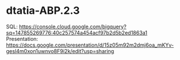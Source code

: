 # dtatia-ABP.2.3
SQL: https://console.cloud.google.com/bigquery?sq=147855269776:40c257574a454acf97b2d5b2ed1863a1 <br>
Presentation:  https://docs.google.com/presentation/d/15z05m92m2dmj6oa_mKYv-gesl4m0xon1uwnvo8F9i2k/edit?usp=sharing
